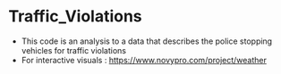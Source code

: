 # Traffic_Violations
- This code is an analysis to a data that describes the police stopping vehicles for traffic violations 
- For interactive visuals : https://www.novypro.com/project/weather

